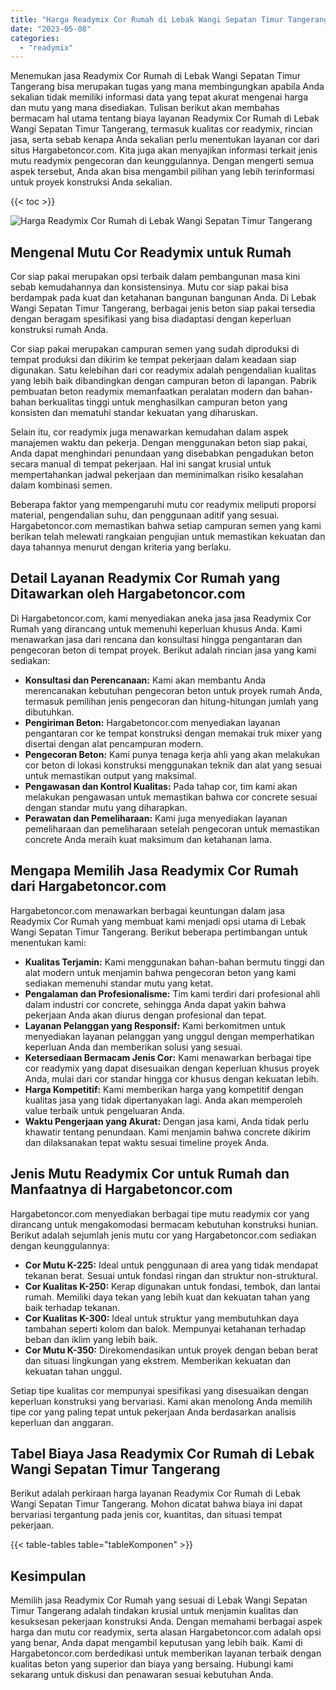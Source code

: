 ```yaml
---
title: "Harga Readymix Cor Rumah di Lebak Wangi Sepatan Timur Tangerang"
date: "2023-05-08"
categories: 
  - "readymix"
---
```



Menemukan jasa Readymix Cor Rumah di Lebak Wangi Sepatan Timur Tangerang bisa merupakan tugas yang mana membingungkan apabila Anda sekalian tidak memiliki informasi data yang tepat akurat mengenai harga dan mutu yang mana disediakan. Tulisan berikut akan membahas bermacam hal utama tentang biaya layanan Readymix Cor Rumah di Lebak Wangi Sepatan Timur Tangerang, termasuk kualitas cor readymix, rincian jasa, serta sebab kenapa Anda sekalian perlu menentukan layanan cor dari situs Hargabetoncor.com. Kita juga akan menyajikan informasi terkait jenis mutu readymix pengecoran dan keunggulannya. Dengan mengerti semua aspek tersebut, Anda akan bisa mengambil pilihan yang lebih terinformasi untuk proyek konstruksi Anda sekalian.

{{< toc >}}

![Harga Readymix Cor Rumah di Lebak Wangi Sepatan Timur Tangerang](https://hargareadymixid.github.io/hbc/readymix-hbc%20(18).png)

## Mengenal Mutu Cor Readymix untuk Rumah

Cor siap pakai merupakan opsi terbaik dalam pembangunan masa kini sebab kemudahannya dan konsistensinya. Mutu cor siap pakai bisa berdampak pada kuat dan ketahanan bangunan bangunan Anda. Di Lebak Wangi Sepatan Timur Tangerang, berbagai jenis beton siap pakai tersedia dengan beragam spesifikasi yang bisa diadaptasi dengan keperluan konstruksi rumah Anda.

Cor siap pakai merupakan campuran semen yang sudah diproduksi di tempat produksi dan dikirim ke tempat pekerjaan dalam keadaan siap digunakan. Satu kelebihan dari cor readymix adalah pengendalian kualitas yang lebih baik dibandingkan dengan campuran beton di lapangan. Pabrik pembuatan beton readymix memanfaatkan peralatan modern dan bahan-bahan berkualitas tinggi untuk menghasilkan campuran beton yang konsisten dan mematuhi standar kekuatan yang diharuskan.

Selain itu, cor readymix juga menawarkan kemudahan dalam aspek manajemen waktu dan pekerja. Dengan menggunakan beton siap pakai, Anda dapat menghindari penundaan yang disebabkan pengadukan beton secara manual di tempat pekerjaan. Hal ini sangat krusial untuk mempertahankan jadwal pekerjaan dan meminimalkan risiko kesalahan dalam kombinasi semen.

Beberapa faktor yang mempengaruhi mutu cor readymix meliputi proporsi material, pengendalian suhu, dan penggunaan aditif yang sesuai. Hargabetoncor.com memastikan bahwa setiap campuran semen yang kami berikan telah melewati rangkaian pengujian untuk memastikan kekuatan dan daya tahannya menurut dengan kriteria yang berlaku.

## Detail Layanan Readymix Cor Rumah yang Ditawarkan oleh Hargabetoncor.com

Di Hargabetoncor.com, kami menyediakan aneka jasa jasa Readymix Cor Rumah yang dirancang untuk memenuhi keperluan khusus Anda. Kami menawarkan jasa dari rencana dan konsultasi hingga pengantaran dan pengecoran beton di tempat proyek. Berikut adalah rincian jasa yang kami sediakan:

- **Konsultasi dan Perencanaan:** Kami akan membantu Anda merencanakan kebutuhan pengecoran beton untuk proyek rumah Anda, termasuk pemilihan jenis pengecoran dan hitung-hitungan jumlah yang dibutuhkan.
- **Pengiriman Beton:** Hargabetoncor.com menyediakan layanan pengantaran cor ke tempat konstruksi dengan memakai truk mixer yang disertai dengan alat pencampuran modern.
- **Pengecoran Beton:** Kami punya tenaga kerja ahli yang akan melakukan cor beton di lokasi konstruksi menggunakan teknik dan alat yang sesuai untuk memastikan output yang maksimal.
- **Pengawasan dan Kontrol Kualitas:** Pada tahap cor, tim kami akan melakukan pengawasan untuk memastikan bahwa cor concrete sesuai dengan standar mutu yang diharapkan.
- **Perawatan dan Pemeliharaan:** Kami juga menyediakan layanan pemeliharaan dan pemeliharaan setelah pengecoran untuk memastikan concrete Anda meraih kuat maksimum dan ketahanan lama.

## Mengapa Memilih Jasa Readymix Cor Rumah dari Hargabetoncor.com

Hargabetoncor.com menawarkan berbagai keuntungan dalam jasa Readymix Cor Rumah yang membuat kami menjadi opsi utama di Lebak Wangi Sepatan Timur Tangerang. Berikut beberapa pertimbangan untuk menentukan kami:

- **Kualitas Terjamin:** Kami menggunakan bahan-bahan bermutu tinggi dan alat modern untuk menjamin bahwa pengecoran beton yang kami sediakan memenuhi standar mutu yang ketat.
- **Pengalaman dan Profesionalisme:** Tim kami terdiri dari profesional ahli dalam industri cor concrete, sehingga Anda dapat yakin bahwa pekerjaan Anda akan diurus dengan profesional dan tepat.
- **Layanan Pelanggan yang Responsif:** Kami berkomitmen untuk menyediakan layanan pelanggan yang unggul dengan memperhatikan keperluan Anda dan memberikan solusi yang sesuai.
- **Ketersediaan Bermacam Jenis Cor:** Kami menawarkan berbagai tipe cor readymix yang dapat disesuaikan dengan keperluan khusus proyek Anda, mulai dari cor standar hingga cor khusus dengan kekuatan lebih.
- **Harga Kompetitif:** Kami memberikan harga yang kompetitif dengan kualitas jasa yang tidak dipertanyakan lagi. Anda akan memperoleh value terbaik untuk pengeluaran Anda.
- **Waktu Pengerjaan yang Akurat:** Dengan jasa kami, Anda tidak perlu khawatir tentang penundaan. Kami menjamin bahwa concrete dikirim dan dilaksanakan tepat waktu sesuai timeline proyek Anda.

## Jenis Mutu Readymix Cor untuk Rumah dan Manfaatnya di Hargabetoncor.com

Hargabetoncor.com menyediakan berbagai tipe mutu readymix cor yang dirancang untuk mengakomodasi bermacam kebutuhan konstruksi hunian. Berikut adalah sejumlah jenis mutu cor yang Hargabetoncor.com sediakan dengan keunggulannya:

- **Cor Mutu K-225:** Ideal untuk penggunaan di area yang tidak mendapat tekanan berat. Sesuai untuk fondasi ringan dan struktur non-struktural.
- **Cor Kualitas K-250:** Kerap digunakan untuk fondasi, tembok, dan lantai rumah. Memiliki daya tekan yang lebih kuat dan kekuatan tahan yang baik terhadap tekanan.
- **Cor Kualitas K-300:** Ideal untuk struktur yang membutuhkan daya tambahan seperti kolom dan balok. Mempunyai ketahanan terhadap beban dan iklim yang lebih baik.
- **Cor Mutu K-350:** Direkomendasikan untuk proyek dengan beban berat dan situasi lingkungan yang ekstrem. Memberikan kekuatan dan kekuatan tahan unggul.

Setiap tipe kualitas cor mempunyai spesifikasi yang disesuaikan dengan keperluan konstruksi yang bervariasi. Kami akan menolong Anda memilih tipe cor yang paling tepat untuk pekerjaan Anda berdasarkan analisis keperluan dan anggaran.

## Tabel Biaya Jasa Readymix Cor Rumah di Lebak Wangi Sepatan Timur Tangerang

Berikut adalah perkiraan harga layanan Readymix Cor Rumah di Lebak Wangi Sepatan Timur Tangerang. Mohon dicatat bahwa biaya ini dapat bervariasi tergantung pada jenis cor, kuantitas, dan situasi tempat pekerjaan.

{{< table-tables table="tableKomponen" >}}

## Kesimpulan

Memilih jasa Readymix Cor Rumah yang sesuai di Lebak Wangi Sepatan Timur Tangerang adalah tindakan krusial untuk menjamin kualitas dan kesuksesan pekerjaan konstruksi Anda. Dengan memahami berbagai aspek harga dan mutu cor readymix, serta alasan Hargabetoncor.com adalah opsi yang benar, Anda dapat mengambil keputusan yang lebih baik. Kami di Hargabetoncor.com berdedikasi untuk memberikan layanan terbaik dengan kualitas beton yang superior dan biaya yang bersaing. Hubungi kami sekarang untuk diskusi dan penawaran sesuai kebutuhan Anda.
